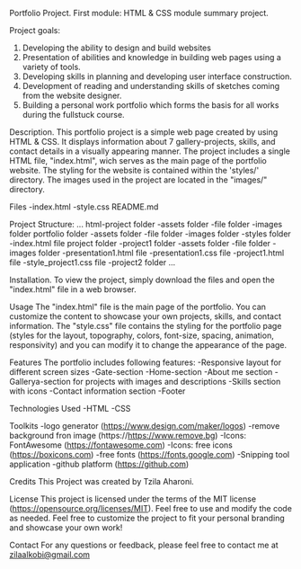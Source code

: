 Portfolio Project.
First module: HTML & CSS module summary project.

Project goals:
1. Developing the ability to design and build websites
2. Presentation of abilities and knowledge in building web pages using a variety of tools.
3. Developing skills in planning and developing user interface construction.
4. Development of reading and understanding skills of sketches coming from the website designer.
5. Building a personal work portfolio which forms the basis for all works during the fullstuck course.


Description.
This portfolio project is a simple web page created by using HTML & CSS. It displays information about  7 gallery-projects, skills, and contact details in a visually appearing manner.
The project includes a single HTML file, "index.html", wich serves as the main page of the portfolio website. The styling for the website is contained within the 'styles/' directory.
The images used in the project are located in the "images/" directory. 

Files
-index.html
-style.css
README.md

Project Structure:
                    ...
html-project folder
   -assets folder
   -file folder
   -images folder
       portfolio folder
            -assets folder
            -file folder
            -images folder
            -styles folder
            -index.html file
       project folder
         -project1 folder
                 -assets folder
                       -file folder
                       -images folder
            -presentation1.html file
            -presentation1.css file
            -project1.html file
            -style_project1.css file
          -project2 folder
                          ...

Installation.
To view the project, simply download the files and open the "index.html" file in a web browser.

Usage
The "index.html" file is the main page of the portfolio. You can customize the content to showcase your own projects, skills, and contact information.
The "style.css" file contains the styling for the portfolio page (styles for the layout, topography, colors, font-size, spacing, animation, responsivity) and you can modify it to change the appearance of the page.

Features
The portfolio includes following features:
-Responsive layout for different screen sizes
-Gate-section
-Home-section
-About me section
-Gallerya-section for projects with images and descriptions
-Skills section with icons
-Contact information section
-Footer

Technologies Used
-HTML
-CSS

Toolkits
-logo generator (https://www.design.com/maker/logos)
-remove background fron image (https://https://www.remove.bg)
-Icons: FontAwesome (https://fontawesome.com)
-Icons: free icons (https://boxicons.com)
-free fonts (https://fonts.google.com)
-Snipping tool application
-github platform (https://github.com)

Credits
This Project was created by Tzila Aharoni.

License
This project is licensed under the terms of the MIT license (https://opensource.org/licenses/MIT).
Feel free to use and modify the code as needed.
Feel free to customize the project to fit your personal branding and showcase your own work!

Contact
For any questions or feedback, please feel free to contact me at zilaalkobi@gmail.com









